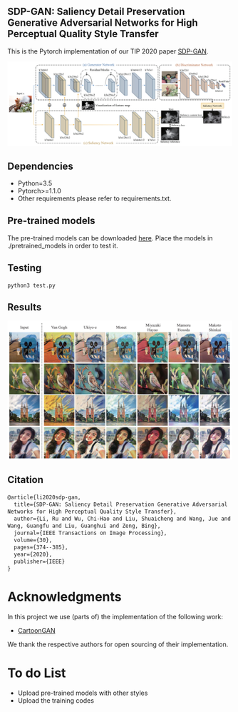 ## SDP-GAN: Saliency Detail Preservation Generative Adversarial Networks for High Perceptual Quality Style Transfer

This is the Pytorch implementation of our TIP 2020 paper [SDP-GAN](http://liushuaicheng.org/TIP/SDPGAN/SDPGAN-TIP.pdf).

![image](./figs/pipeline.png)

## Dependencies

* Python=3.5
* Pytorch>=1.1.0
* Other requirements please refer to requirements.txt.


## Pre-trained models

The pre-trained models can be downloaded [here](https://drive.google.com/drive/folders/1agSGUuK0LuwLuxzqXADGdRa2rvD_CyWu?usp=sharing). Place the models in ./pretrained_models in order to test it.


## Testing

```
python3 test.py
```

## Results

![image](./figs/results.png)

## Citation

```
@article{li2020sdp-gan,
  title={SDP-GAN: Saliency Detail Preservation Generative Adversarial Networks for High Perceptual Quality Style Transfer},
  author={Li, Ru and Wu, Chi-Hao and Liu, Shuaicheng and Wang, Jue and Wang, Guangfu and Liu, Guanghui and Zeng, Bing},
  journal={IEEE Transactions on Image Processing},
  volume={30},
  pages={374--385},
  year={2020},
  publisher={IEEE}
}
```

# Acknowledgments

In this project we use (parts of) the implementation of the following work:

* [CartoonGAN](https://github.com/znxlwm/pytorch-CartoonGAN) 

We thank the respective authors for open sourcing of their implementation.

# To do List

* Upload pre-trained models with other styles
* Upload the training codes
